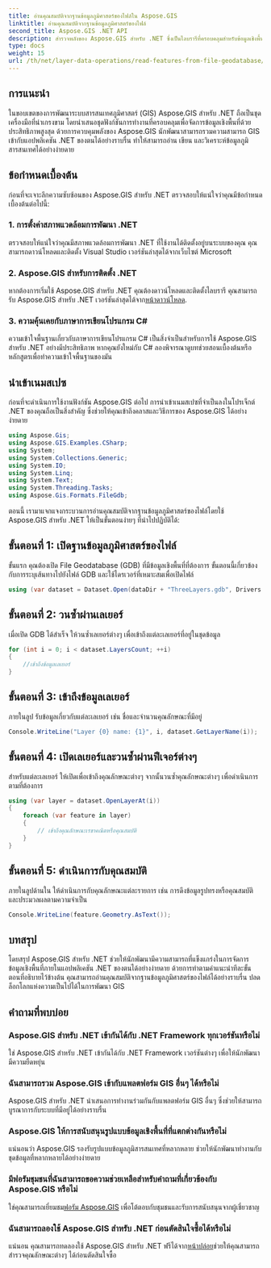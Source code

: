 ```yaml
---
title: อ่านคุณสมบัติจากฐานข้อมูลภูมิศาสตร์ของไฟล์ใน Aspose.GIS
linktitle: อ่านคุณสมบัติจากฐานข้อมูลภูมิศาสตร์ของไฟล์
second_title: Aspose.GIS .NET API
description: สำรวจพลังของ Aspose.GIS สำหรับ .NET ซึ่งเป็นไลบรารีที่ครอบคลุมสำหรับข้อมูลเชิงพื้นที่ในแอปพลิเคชัน .NET อ่าน เขียน และวิเคราะห์ข้อมูลภูมิสารสนเทศได้อย่างง่ายดาย
type: docs
weight: 15
url: /th/net/layer-data-operations/read-features-from-file-geodatabase/
---
```

## การแนะนำ
ในขอบเขตของการพัฒนาระบบสารสนเทศภูมิศาสตร์ (GIS) Aspose.GIS สำหรับ .NET ถือเป็นชุดเครื่องมือที่น่าเกรงขาม โดยนำเสนอชุดฟังก์ชันการทำงานที่ครอบคลุมเพื่อจัดการข้อมูลเชิงพื้นที่ด้วยประสิทธิภาพสูงสุด ด้วยการควบคุมพลังของ Aspose.GIS นักพัฒนาสามารถรวมความสามารถ GIS เข้ากับแอปพลิเคชัน .NET ของตนได้อย่างราบรื่น ทำให้สามารถอ่าน เขียน และวิเคราะห์ข้อมูลภูมิสารสนเทศได้อย่างง่ายดาย
## ข้อกำหนดเบื้องต้น
ก่อนที่จะเจาะลึกความซับซ้อนของ Aspose.GIS สำหรับ .NET ตรวจสอบให้แน่ใจว่าคุณมีข้อกำหนดเบื้องต้นต่อไปนี้:
### 1. การตั้งค่าสภาพแวดล้อมการพัฒนา .NET
ตรวจสอบให้แน่ใจว่าคุณมีสภาพแวดล้อมการพัฒนา .NET ที่ใช้งานได้ติดตั้งอยู่บนระบบของคุณ คุณสามารถดาวน์โหลดและติดตั้ง Visual Studio เวอร์ชันล่าสุดได้จากเว็บไซต์ Microsoft
### 2. Aspose.GIS สำหรับการติดตั้ง .NET
 หากต้องการเริ่มใช้ Aspose.GIS สำหรับ .NET คุณต้องดาวน์โหลดและติดตั้งไลบรารี คุณสามารถรับ Aspose.GIS สำหรับ .NET เวอร์ชันล่าสุดได้จาก[หน้าดาวน์โหลด](https://releases.aspose.com/gis/net/).
### 3. ความคุ้นเคยกับภาษาการเขียนโปรแกรม C#
ความเข้าใจพื้นฐานเกี่ยวกับภาษาการเขียนโปรแกรม C# เป็นสิ่งจำเป็นสำหรับการใช้ Aspose.GIS สำหรับ .NET อย่างมีประสิทธิภาพ หากคุณยังใหม่กับ C# ลองพิจารณาดูบทช่วยสอนเบื้องต้นหรือหลักสูตรเพื่อทำความเข้าใจพื้นฐานของมัน

## นำเข้าเนมสเปซ
ก่อนที่จะดำเนินการใช้งานฟังก์ชัน Aspose.GIS ต่อไป การนำเข้าเนมสเปซที่จำเป็นลงในโปรเจ็กต์ .NET ของคุณถือเป็นสิ่งสำคัญ ซึ่งช่วยให้คุณเข้าถึงคลาสและวิธีการของ Aspose.GIS ได้อย่างง่ายดาย

```csharp
using Aspose.Gis;
using Aspose.GIS.Examples.CSharp;
using System;
using System.Collections.Generic;
using System.IO;
using System.Linq;
using System.Text;
using System.Threading.Tasks;
using Aspose.Gis.Formats.FileGdb;
```

ตอนนี้ เรามาแจกแจงกระบวนการอ่านคุณสมบัติจากฐานข้อมูลภูมิศาสตร์ของไฟล์โดยใช้ Aspose.GIS สำหรับ .NET ให้เป็นขั้นตอนง่ายๆ ที่นำไปปฏิบัติได้:
## ขั้นตอนที่ 1: เปิดฐานข้อมูลภูมิศาสตร์ของไฟล์
ขั้นแรก คุณต้องเปิด File Geodatabase (GDB) ที่มีข้อมูลเชิงพื้นที่ที่ต้องการ ขั้นตอนนี้เกี่ยวข้องกับการระบุเส้นทางไปยังไฟล์ GDB และใช้ไดรเวอร์ที่เหมาะสมเพื่อเปิดไฟล์
```csharp
using (var dataset = Dataset.Open(dataDir + "ThreeLayers.gdb", Drivers.FileGdb))
```
## ขั้นตอนที่ 2: วนซ้ำผ่านเลเยอร์
เมื่อเปิด GDB ได้สำเร็จ ให้วนซ้ำเลเยอร์ต่างๆ เพื่อเข้าถึงแต่ละเลเยอร์ที่อยู่ในชุดข้อมูล
```csharp
for (int i = 0; i < dataset.LayersCount; ++i)
{
    //เข้าถึงข้อมูลเลเยอร์
}
```
## ขั้นตอนที่ 3: เข้าถึงข้อมูลเลเยอร์
ภายในลูป รับข้อมูลเกี่ยวกับแต่ละเลเยอร์ เช่น ชื่อและจำนวนคุณลักษณะที่มีอยู่
```csharp
Console.WriteLine("Layer {0} name: {1}", i, dataset.GetLayerName(i));
```
## ขั้นตอนที่ 4: เปิดเลเยอร์และวนซ้ำผ่านฟีเจอร์ต่างๆ
สำหรับแต่ละเลเยอร์ ให้เปิดเพื่อเข้าถึงคุณลักษณะต่างๆ จากนั้นวนซ้ำคุณลักษณะต่างๆ เพื่อดำเนินการตามที่ต้องการ
```csharp
using (var layer = dataset.OpenLayerAt(i))
{
    foreach (var feature in layer)
    {
        // เข้าถึงคุณลักษณะเรขาคณิตหรือคุณสมบัติ
    }
}
```
## ขั้นตอนที่ 5: ดำเนินการกับคุณสมบัติ
ภายในลูปด้านใน ให้ดำเนินการกับคุณลักษณะแต่ละรายการ เช่น การดึงข้อมูลรูปทรงหรือคุณสมบัติ และประมวลผลตามความจำเป็น
```csharp
Console.WriteLine(feature.Geometry.AsText());
```

## บทสรุป
โดยสรุป Aspose.GIS สำหรับ .NET ช่วยให้นักพัฒนามีความสามารถที่แข็งแกร่งในการจัดการข้อมูลเชิงพื้นที่ภายในแอปพลิเคชัน .NET ของตนได้อย่างง่ายดาย ด้วยการทำตามคำแนะนำทีละขั้นตอนที่อธิบายไว้ข้างต้น คุณสามารถอ่านคุณสมบัติจากฐานข้อมูลภูมิศาสตร์ของไฟล์ได้อย่างราบรื่น ปลดล็อกโลกแห่งความเป็นไปได้ในการพัฒนา GIS
## คำถามที่พบบ่อย
### Aspose.GIS สำหรับ .NET เข้ากันได้กับ .NET Framework ทุกเวอร์ชันหรือไม่
ใช่ Aspose.GIS สำหรับ .NET เข้ากันได้กับ .NET Framework เวอร์ชันต่างๆ เพื่อให้นักพัฒนามีความยืดหยุ่น
### ฉันสามารถรวม Aspose.GIS เข้ากับแพลตฟอร์ม GIS อื่นๆ ได้หรือไม่
Aspose.GIS สำหรับ .NET นำเสนอการทำงานร่วมกันกับแพลตฟอร์ม GIS อื่นๆ ซึ่งช่วยให้สามารถบูรณาการกับระบบที่มีอยู่ได้อย่างราบรื่น
### Aspose.GIS ให้การสนับสนุนรูปแบบข้อมูลเชิงพื้นที่ที่แตกต่างกันหรือไม่
แน่นอนว่า Aspose.GIS รองรับรูปแบบข้อมูลภูมิสารสนเทศที่หลากหลาย ช่วยให้นักพัฒนาทำงานกับชุดข้อมูลที่หลากหลายได้อย่างง่ายดาย
### มีฟอรัมชุมชนที่ฉันสามารถขอความช่วยเหลือสำหรับคำถามที่เกี่ยวข้องกับ Aspose.GIS หรือไม่
 ใช่คุณสามารถเยี่ยมชม[ฟอรัม Aspose.GIS](https://forum.aspose.com/c/gis/33) เพื่อโต้ตอบกับชุมชนและรับการสนับสนุนจากผู้เชี่ยวชาญ
### ฉันสามารถลองใช้ Aspose.GIS สำหรับ .NET ก่อนตัดสินใจซื้อได้หรือไม่
 แน่นอน คุณสามารถทดลองใช้ Aspose.GIS สำหรับ .NET ฟรีได้จาก[หน้าปล่อย](https://releases.aspose.com/)ช่วยให้คุณสามารถสำรวจคุณลักษณะต่างๆ ได้ก่อนตัดสินใจซื้อ
